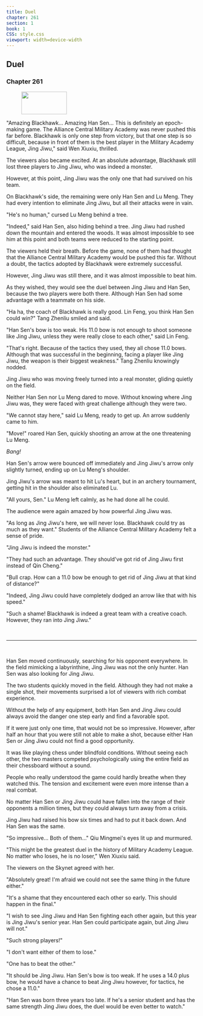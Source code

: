 ```yaml
---
title: Duel
chapter: 261
section: 1
book: 1
CSS: style.css
viewport: width=device-width
---
```


## Duel

### Chapter 261

<figure>
	<img src="../Images/gem.gif" alt="" id="gem" width="120" height="60" />
</figure>

"Amazing Blackhawk… Amazing Han Sen… This is definitely an epoch-making game. The Alliance Central Military Academy was never pushed this far before. Blackhawk is only one step from victory, but that one step is so difficult, because in front of them is the best player in the Military Academy League, Jing Jiwu," said Wen Xiuxiu, thrilled.

The viewers also became excited. At an absolute advantage, Blackhawk still lost three players to Jing Jiwu, who was indeed a monster.

However, at this point, Jing Jiwu was the only one that had survived on his team.

On Blackhawk's side, the remaining were only Han Sen and Lu Meng. They had every intention to eliminate Jing Jiwu, but all their attacks were in vain.

"He's no human," cursed Lu Meng behind a tree.

"Indeed," said Han Sen, also hiding behind a tree. Jing Jiwu had rushed down the mountain and entered the woods. It was almost impossible to see him at this point and both teams were reduced to the starting point.

The viewers held their breath. Before the game, none of them had thought that the Alliance Central Military Academy would be pushed this far. Without a doubt, the tactics adopted by Blackhawk were extremely successful.

However, Jing Jiwu was still there, and it was almost impossible to beat him.

As they wished, they would see the duel between Jing Jiwu and Han Sen, because the two players were both there. Although Han Sen had some advantage with a teammate on his side.

"Ha ha, the coach of Blackhawk is really good. Lin Feng, you think Han Sen could win?" Tang Zhenliu smiled and said.

"Han Sen's bow is too weak. His 11.0 bow is not enough to shoot someone like Jing Jiwu, unless they were really close to each other," said Lin Feng.

"That's right. Because of the tactics they used, they all chose 11.0 bows. Although that was successful in the beginning, facing a player like Jing Jiwu, the weapon is their biggest weakness." Tang Zhenliu knowingly nodded.

Jing Jiwu who was moving freely turned into a real monster, gliding quietly on the field.

Neither Han Sen nor Lu Meng dared to move. Without knowing where Jing Jiwu was, they were faced with great challenge although they were two.

"We cannot stay here," said Lu Meng, ready to get up. An arrow suddenly came to him.

"Move!" roared Han Sen, quickly shooting an arrow at the one threatening Lu Meng.

*Bang!*

Han Sen's arrow were bounced off immediately and Jing Jiwu's arrow only slightly turned, ending up on Lu Meng's shoulder.

Jing Jiwu's arrow was meant to hit Lu's heart, but in an archery tournament, getting hit in the shoulder also eliminated Lu.

"All yours, Sen." Lu Meng left calmly, as he had done all he could.

The audience were again amazed by how powerful Jing Jiwu was.

"As long as Jing Jiwu's here, we will never lose. Blackhawk could try as much as they want." Students of the Alliance Central Military Academy felt a sense of pride.

"Jing Jiwu is indeed the monster."

"They had such an advantage. They should've got rid of Jing Jiwu first instead of Qin Cheng."

"Bull crap. How can a 11.0 bow be enough to get rid of Jing Jiwu at that kind of distance?"

"Indeed, Jing Jiwu could have completely dodged an arrow like that with his speed."

"Such a shame! Blackhawk is indeed a great team with a creative coach. However, they ran into Jing Jiwu."

<br>

*****

<br>

Han Sen moved continuously, searching for his opponent everywhere. In the field mimicking a labyrinthine, Jing Jiwu was not the only hunter. Han Sen was also looking for Jing Jiwu.

The two students quickly moved in the field. Although they had not make a single shot, their movements surprised a lot of viewers with rich combat experience.

Without the help of any equipment, both Han Sen and Jing Jiwu could always avoid the danger one step early and find a favorable spot.

If it were just only one time, that would not be so impressive. However, after half an hour that you were still not able to make a shot, because either Han Sen or Jing Jiwu could not find a good opportunity.

It was like playing chess under blindfold conditions. Without seeing each other, the two masters competed psychologically using the entire field as their chessboard without a sound.

People who really understood the game could hardly breathe when they watched this. The tension and excitement were even more intense than a real combat.

No matter Han Sen or Jing Jiwu could have fallen into the range of their opponents a million times, but they could always turn away from a crisis.

Jing Jiwu had raised his bow six times and had to put it back down. And Han Sen was the same.

"So impressive… Both of them…" Qiu Mingmei's eyes lit up and murmured.

"This might be the greatest duel in the history of Military Academy League. No matter who loses, he is no loser," Wen Xiuxiu said.

The viewers on the Skynet agreed with her.

"Absolutely great! I'm afraid we could not see the same thing in the future either."

"It's a shame that they encountered each other so early. This should happen in the final."

"I wish to see Jing Jiwu and Han Sen fighting each other again, but this year is Jing Jiwu's senior year. Han Sen could participate again, but Jing Jiwu will not."

"Such strong players!"

"I don't want either of them to lose."

"One has to beat the other."

"It should be Jing Jiwu. Han Sen's bow is too weak. If he uses a 14.0 plus bow, he would have a chance to beat Jing Jiwu however, for tactics, he chose a 11.0."

"Han Sen was born three years too late. If he's a senior student and has the same strength Jing Jiwu does, the duel would be even better to watch."